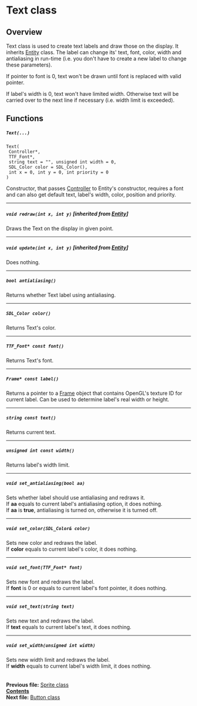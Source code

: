 ﻿# Text class

## Overview

Text class is used to create text labels and draw those on the display. It inherits [Entity](04_Entity.md) class. The label can change its' text, font, color, width and antialiasing in run-time (i.e. you don't have to create a new label to change these parameters).

If pointer to font is 0, text won't be drawn until font is replaced with valid pointer.

If label's width is 0, text won't have limited width. Otherwise text will be carried over to the next line if necessary (i.e. width limit is exceeded).

## Functions  

##### `Text(...)`
    Text(
     Controller*,
     TTF_Font*,
     string text = "", unsigned int width = 0,
     SDL_Color color = SDL_Color(),
     int x = 0, int y = 0, int priority = 0
    )
Constructor, that passes [Controller](05_Controller.md) to Entity's constructor, requires a font and can also get default text, label's width, color, position and priority.  

----
##### `void redraw(int x, int y)` [inherited from [Entity](04_Entity.md#void-redrawint-x-int-y)]
Draws the Text on the display in given point.  

----
##### `void update(int x, int y)` [inherited from [Entity](04_Entity.md#void-updateint-x-int-y)]
Does nothing.  

----
##### `bool antialiasing()`
Returns whether Text label using antialiasing.  

----
##### `SDL_Color color()`
Returns Text's color.  

----
##### `TTF_Font* const font()`
Returns Text's font.  

----
##### `Frame* const label()`
Returns a pointer to a [Frame](12_Frame.md) object that contains OpenGL's texture ID for current label. Can be used to determine label's real width or height.  

----
##### `string const text()`
Returns current text.  

----
##### `unsigned int const width()`
Returns label's width limit.  

----
##### `void set_antialiasing(bool aa)`
Sets whether label should use antialiasing and redraws it.  
If **aa** equals to current label's antialiasing option, it does nothing.  
If **aa** is **true**, antialiasing is turned on, otherwise it is turned off.  

----
##### `void set_color(SDL_Color& color)`
Sets new color and redraws the label.  
If **color** equals to current label's color, it does nothing.  

----
##### `void set_font(TTF_Font* font)`
Sets new font and redraws the label.  
If **font** is 0 or equals to current label's font pointer, it does nothing.  

----
##### `void set_text(string text)`
Sets new text and redraws the label.  
If **text** equals to current label's text, it does nothing.  

----
##### `void set_width(unsigned int width)`
Sets new width limit and redraws the label.  
If **width** equals to current label's width limit, it does nothing.  
   
   
**Previous file:** [Sprite class](15_Sprite.md)  
**[Contents](00_Contents.md)**  
**Next file:** [Button class](17_Button.md)